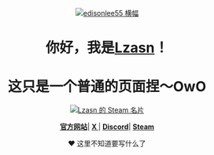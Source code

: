   <p align="center">
  <a href="https://www.edisonlee55.com"><img src="https://cdn.edisonlee55.com/edisonlee55/resources/photo/2020edisonlee55banner.png" alt="edisonlee55 横幅"></a>
</p>
<h1 align="center"><font style="vertical-align: inherit;"><font style="vertical-align: inherit;">你好，我是</font></font><a href="https://www.edisonlee55.com"><font style="vertical-align: inherit;"><font style="vertical-align: inherit;">Lzasn</font></font></a><font style="vertical-align: inherit;"><font style="vertical-align: inherit;">！</font></font></h1>
<h1 align="center"><font style="vertical-align: inherit;"><font style="vertical-align: inherit;">这只是一个普通的页面捏〜OwO</font></font></h1>
<p align="center">
  <a href="https://github.com/edisonlee55"><img src="https://card.yuy1n.io/card/76561199112429853/dark,badge,group,bg-game-1567800" alt="Lzasn 的 Steam 名片"></a>
</p>
<p align="center">
  <strong><a href="https://lzasn.xyz"><font style="vertical-align: inherit;"><font style="vertical-align: inherit;">官方网站</font></font></a></strong><font style="vertical-align: inherit;"><font style="vertical-align: inherit;">|
  </font></font><strong><a href="https://twitter.com/w1024jk"><font style="vertical-align: inherit;"><font style="vertical-align: inherit;">X </font></font></a></strong><font style="vertical-align: inherit;"><font style="vertical-align: inherit;">|
  </font></font><strong><a href="#"><font style="vertical-align: inherit;"><font style="vertical-align: inherit;">Discord</font></font></a></strong><font style="vertical-align: inherit;"><font style="vertical-align: inherit;">|
  </font></font><strong><a href="https://steamcommunity.com/id/Lzasn/"><font style="vertical-align: inherit;"><font style="vertical-align: inherit;">Steam</font></font></a></strong>
</p>
<p align="center"><font style="vertical-align: inherit;"><font style="vertical-align: inherit;">❤ 这里不知道要写什么了</font></font></p>
<!--
**edisonlee55/edisonlee55** is a ✨ _special_ ✨ repository because its `README.md` (this file) appears on your GitHub profile.

Here are some ideas to get you started:

- 🔭 I’m currently working on ...
- 🌱 I’m currently learning ...
- 👯 I’m looking to collaborate on ...
- 🤔 I’m looking for help with ...
- 💬 Ask me about ...
- 📫 How to reach me: ...
- 😄 Pronouns: ...
- ⚡ Fun fact: ...
-->
<hr>
<p><font style="vertical-align: inherit;"><font style="vertical-align: inherit;">致谢：</font></font><a href="https://github.com/Lzasn"><font style="vertical-align: inherit;"><font style="vertical-align: inherit;">Lzasn</font></font></a></p>
<p><font style="vertical-align: inherit;"><font style="vertical-align: inherit;">最后编辑日期：2024/09/18</font></font></p> 
